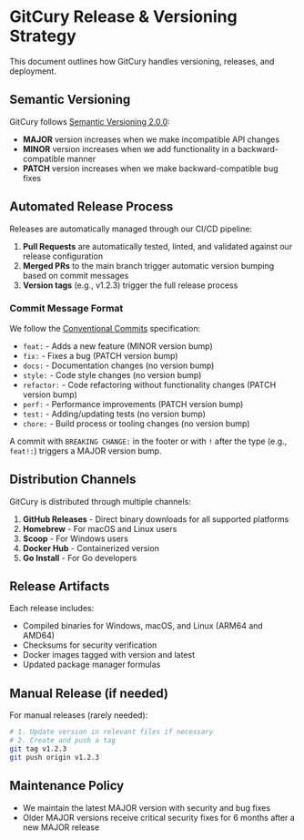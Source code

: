 # GitCury Release & Versioning Strategy

This document outlines how GitCury handles versioning, releases, and deployment.

## Semantic Versioning

GitCury follows [Semantic Versioning 2.0.0](https://semver.org/):

- **MAJOR** version increases when we make incompatible API changes
- **MINOR** version increases when we add functionality in a backward-compatible manner
- **PATCH** version increases when we make backward-compatible bug fixes

## Automated Release Process

Releases are automatically managed through our CI/CD pipeline:

1. **Pull Requests** are automatically tested, linted, and validated against our release configuration
2. **Merged PRs** to the main branch trigger automatic version bumping based on commit messages
3. **Version tags** (e.g., v1.2.3) trigger the full release process

### Commit Message Format

We follow the [Conventional Commits](https://www.conventionalcommits.org/) specification:

- `feat:` - Adds a new feature (MINOR version bump)
- `fix:` - Fixes a bug (PATCH version bump)
- `docs:` - Documentation changes (no version bump)
- `style:` - Code style changes (no version bump)
- `refactor:` - Code refactoring without functionality changes (PATCH version bump)
- `perf:` - Performance improvements (PATCH version bump)
- `test:` - Adding/updating tests (no version bump)
- `chore:` - Build process or tooling changes (no version bump)

A commit with `BREAKING CHANGE:` in the footer or with `!` after the type (e.g., `feat!:`) triggers a MAJOR version bump.

## Distribution Channels

GitCury is distributed through multiple channels:

1. **GitHub Releases** - Direct binary downloads for all supported platforms
2. **Homebrew** - For macOS and Linux users
3. **Scoop** - For Windows users
4. **Docker Hub** - Containerized version
5. **Go Install** - For Go developers

## Release Artifacts

Each release includes:

- Compiled binaries for Windows, macOS, and Linux (ARM64 and AMD64)
- Checksums for security verification
- Docker images tagged with version and latest
- Updated package manager formulas

## Manual Release (if needed)

For manual releases (rarely needed):

```bash
# 1. Update version in relevant files if necessary
# 2. Create and push a tag
git tag v1.2.3
git push origin v1.2.3
```

## Maintenance Policy

- We maintain the latest MAJOR version with security and bug fixes
- Older MAJOR versions receive critical security fixes for 6 months after a new MAJOR release
